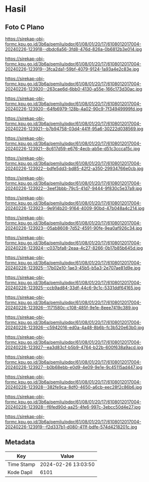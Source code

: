 # Hasil

## Foto C Plano

https://sirekap-obj-formc.kpu.go.id/3b6a/pemilu/pdpr/61/08/01/20/17/6108012017004-20240226-123918--dbdc6a56-3fd8-476d-826a-0b6812b3e014.jpg

https://sirekap-obj-formc.kpu.go.id/3b6a/pemilu/pdpr/61/08/01/20/17/6108012017004-20240226-123919--3fca2da1-59bf-4079-9124-1a93a4e2c83e.jpg

https://sirekap-obj-formc.kpu.go.id/3b6a/pemilu/pdpr/61/08/01/20/17/6108012017004-20240226-123920--263cae6d-6bb0-4130-a55e-166c173d30ac.jpg

https://sirekap-obj-formc.kpu.go.id/3b6a/pemilu/pdpr/61/08/01/20/17/6108012017004-20240226-123920--64fb6979-128b-4a02-90c9-7f34949999fd.jpg

https://sirekap-obj-formc.kpu.go.id/3b6a/pemilu/pdpr/61/08/01/20/17/6108012017004-20240226-123921--b7b94758-03d4-441f-95a6-30222d038569.jpg

https://sirekap-obj-formc.kpu.go.id/3b6a/pemilu/pdpr/61/08/01/20/17/6108012017004-20240226-123921--8c617d59-e676-4ecb-ab5e-d51c3ccca15c.jpg

https://sirekap-obj-formc.kpu.go.id/3b6a/pemilu/pdpr/61/08/01/20/17/6108012017004-20240226-123922--bdfe5dd3-bd85-42f2-a350-29934766e0cb.jpg

https://sirekap-obj-formc.kpu.go.id/3b6a/pemilu/pdpr/61/08/01/20/17/6108012017004-20240226-123922--3eef3bbb-79c5-41d7-9444-9f830c5e37a9.jpg

https://sirekap-obj-formc.kpu.go.id/3b6a/pemilu/pdpr/61/08/01/20/17/6108012017004-20240226-123923--9e914b20-9164-4009-90bd-47b048a4c214.jpg

https://sirekap-obj-formc.kpu.go.id/3b6a/pemilu/pdpr/61/08/01/20/17/6108012017004-20240226-123923--05ab8608-7d52-4591-90fe-9ea0af926c34.jpg

https://sirekap-obj-formc.kpu.go.id/3b6a/pemilu/pdpr/61/08/01/20/17/6108012017004-20240226-123924--c037bfa8-2eaa-4c27-8266-0b17b85b645d.jpg

https://sirekap-obj-formc.kpu.go.id/3b6a/pemilu/pdpr/61/08/01/20/17/6108012017004-20240226-123925--17b02e10-1ae3-45b5-b5a3-2e707ae81d9e.jpg

https://sirekap-obj-formc.kpu.go.id/3b6a/pemilu/pdpr/61/08/01/20/17/6108012017004-20240226-123925--ccb9ad84-33df-44c6-9c1c-5331ddf64165.jpg

https://sirekap-obj-formc.kpu.go.id/3b6a/pemilu/pdpr/61/08/01/20/17/6108012017004-20240226-123926--1171580c-c108-485f-9e1e-8eee7419c389.jpg

https://sirekap-obj-formc.kpu.go.id/3b6a/pemilu/pdpr/61/08/01/20/17/6108012017004-20240226-123926--c5942016-ed0a-4a48-8b6b-fc3b520e63b0.jpg

https://sirekap-obj-formc.kpu.go.id/3b6a/pemilu/pdpr/61/08/01/20/17/6108012017004-20240226-123927--ea3d83cf-b5b9-4764-b22b-600f638a9acd.jpg

https://sirekap-obj-formc.kpu.go.id/3b6a/pemilu/pdpr/61/08/01/20/17/6108012017004-20240226-123927--b0b68ebb-e0d9-4e09-9e1e-9c45115ad447.jpg

https://sirekap-obj-formc.kpu.go.id/3b6a/pemilu/pdpr/61/08/01/20/17/6108012017004-20240226-123928--382fe9ca-8df0-4650-a6cb-eec28f2c86b6.jpg

https://sirekap-obj-formc.kpu.go.id/3b6a/pemilu/pdpr/61/08/01/20/17/6108012017004-20240226-123928--f6fed90d-aa25-4fe6-997c-3ebcc50d4e27.jpg

https://sirekap-obj-formc.kpu.go.id/3b6a/pemilu/pdpr/61/08/01/20/17/6108012017004-20240226-123919--f2d337b1-d080-411f-bdfe-574d4218201c.jpg


## Metadata

| Key        | Value               |
| ---------- | ------------------- |
| Time Stamp | 2024-02-26 13:03:50 |
| Kode Dapil | 6101                |



